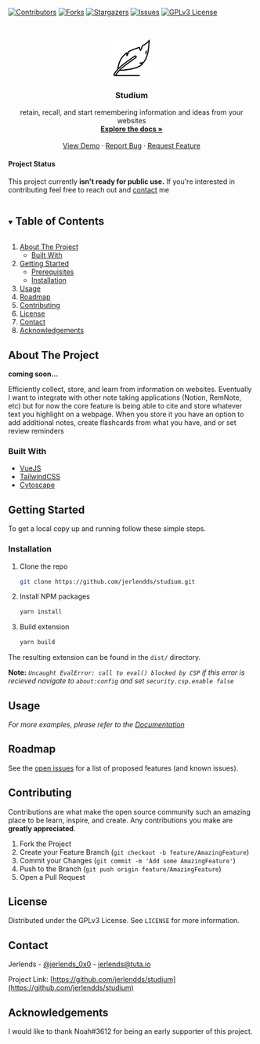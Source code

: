 <!--
*** See the bottom of this document for the declaration of the reference variables
*** for contributors-url, forks-url, etc. This is an optional, concise syntax you may use.
*** https://www.markdownguide.org/basic-syntax/#reference-style-links
-->

[![Contributors][contributors-shield]][contributors-url]
[![Forks][forks-shield]][forks-url]
[![Stargazers][stars-shield]][stars-url]
[![Issues][issues-shield]][issues-url]
[![GPLv3 License][license-shield]][license-url]

<!-- PROJECT LOGO -->
<br />
<p align="center">
  <a href="https://github.com/jerlendds/studium">
    <img src="src/assets/logo.svg" alt="Logo" width="80" height="80">
  </a>

  <h3 align="center">Studium</h3>

  <p align="center">
    retain, recall, and start remembering information and ideas from your websites
    <br />
    <a href="https://github.com/jerlendds/studium/tree/master/docs"><strong>Explore the docs »</strong></a>
    <br />
    <br />
    <a href="https://github.com/jerlendds/studium/tree/master/docs">View Demo</a>
    ·
    <a href="https://github.com/jerlendds/studium/issues">Report Bug</a>
    ·
    <a href="https://github.com/jerlendds/studium/issues">Request Feature</a>
  </p>
</p>

#### Project Status

This project currently **isn't ready for public use.** If you're interested in contributing feel free to reach out and <a href="#contact">contact</a> me

<details open="open">
  <summary><h2 style="display: inline-block">Table of Contents</h2></summary>
  <ol>
    <li>
      <a href="#about-the-project">About The Project</a>
      <ul>
        <li><a href="#built-with">Built With</a></li>
      </ul>
    </li>
    <li>
      <a href="#getting-started">Getting Started</a>
      <ul>
        <li><a href="#prerequisites">Prerequisites</a></li>
        <li><a href="#installation">Installation</a></li>
      </ul>
    </li>
    <li><a href="#usage">Usage</a></li>
    <li><a href="#roadmap">Roadmap</a></li>
    <li><a href="#contributing">Contributing</a></li>
    <li><a href="#license">License</a></li>
    <li><a href="#contact">Contact</a></li>
    <li><a href="#acknowledgements">Acknowledgements</a></li>
  </ol>
</details>

<!-- ABOUT THE PROJECT -->

## About The Project

**coming soon...**

Efficiently collect, store, and learn from information on websites. Eventually I want to integrate with other note taking applications (Notion, RemNote, etc) but for now the core feature is being able to cite and store whatever text you highlight on a webpage. When you store it you have an option to add additional notes, create flashcards from what you have, and or set review reminders

### Built With

- [VueJS](https://vuejs.org/)
- [TailwindCSS](https://tailwindcss.com/)
- [Cytoscape](https://js.cytoscape.org/)

<!-- GETTING STARTED -->

## Getting Started

To get a local copy up and running follow these simple steps.

### Installation

1. Clone the repo

   ```sh
   git clone https://github.com/jerlendds/studium.git
   ```

2. Install NPM packages

   ```sh
   yarn install
   ```

3. Build extension
   ```sh
   yarn build
   ```

The resulting extension can be found in the `dist/` directory.

**Note:** _`Uncaught EvalError: call to eval() blocked by CSP` if this error is recieved navigate to `about:config` and set `security.csp.enable false`_

## Usage

_For more examples, please refer to the [Documentation](https://github.com/jerlendds/studium/tree/master/docs)_

## Roadmap

See the [open issues](https://github.com/jerlendds/studium/issues) for a list of proposed features (and known issues).

## Contributing

Contributions are what make the open source community such an amazing place to be learn, inspire, and create. Any contributions you make are **greatly appreciated**.

1. Fork the Project
2. Create your Feature Branch (`git checkout -b feature/AmazingFeature`)
3. Commit your Changes (`git commit -m 'Add some AmazingFeature'`)
4. Push to the Branch (`git push origin feature/AmazingFeature`)
5. Open a Pull Request

## License

Distributed under the GPLv3 License. See `LICENSE` for more information.

## Contact

Jerlends - [@jerlends_0x0](https://twitter.com/@jerlends_0x0) - jerlends@tuta.io

Project Link: [https://github.com/jerlendds/studium](https://github.com/jerlendds/studium)

## Acknowledgements

I would like to thank Noah#3612 for being an early supporter of this project.

<!-- MARKDOWN LINKS & IMAGES -->
<!-- https://www.markdownguide.org/basic-syntax/#reference-style-links -->

[contributors-shield]: https://img.shields.io/github/contributors/jerlendds/studium.svg?style=for-the-badge
[contributors-url]: https://github.com/jerlendds/studium/graphs/contributors
[forks-shield]: https://img.shields.io/github/forks/jerlendds/studium.svg?style=for-the-badge
[forks-url]: https://github.com/jerlendds/studium/network/members
[stars-shield]: https://img.shields.io/github/stars/jerlendds/studium.svg?style=for-the-badge
[stars-url]: https://github.com/jerlendds/studium/stargazers
[issues-shield]: https://img.shields.io/github/issues/jerlendds/studium.svg?style=for-the-badge
[issues-url]: https://github.com/jerlendds/studium/issues
[license-shield]: https://img.shields.io/github/license/jerlendds/studium.svg?style=for-the-badge
[license-url]: https://github.com/jerlendds/studium/blob/master/LICENSE

